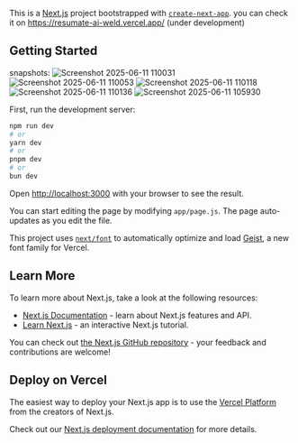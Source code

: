 This is a [Next.js](https://nextjs.org) project bootstrapped with [`create-next-app`](https://github.com/vercel/next.js/tree/canary/packages/create-next-app).
you can check it on https://resumate-ai-weld.vercel.app/ (under development)
## Getting Started
snapshots:
![Screenshot 2025-06-11 110031](https://github.com/user-attachments/assets/2c9e6e6e-fbad-4a04-931f-ac51b6ccf167)
![Screenshot 2025-06-11 110053](https://github.com/user-attachments/assets/3b6221d8-c185-44f4-b096-b330285a6bbc)
![Screenshot 2025-06-11 110118](https://github.com/user-attachments/assets/90b551fd-5cc7-44ba-89b8-a111d110d8eb)
![Screenshot 2025-06-11 110136](https://github.com/user-attachments/assets/78e46815-13f3-46a3-a85d-d37628c20a6b)
![Screenshot 2025-06-11 105930](https://github.com/user-attachments/assets/fec4baa0-ee86-4d61-8f05-17a69bc09735)

First, run the development server:


```bash
npm run dev
# or
yarn dev
# or
pnpm dev
# or
bun dev
```

Open [http://localhost:3000](http://localhost:3000) with your browser to see the result.

You can start editing the page by modifying `app/page.js`. The page auto-updates as you edit the file.

This project uses [`next/font`](https://nextjs.org/docs/app/building-your-application/optimizing/fonts) to automatically optimize and load [Geist](https://vercel.com/font), a new font family for Vercel.

## Learn More

To learn more about Next.js, take a look at the following resources:

- [Next.js Documentation](https://nextjs.org/docs) - learn about Next.js features and API.
- [Learn Next.js](https://nextjs.org/learn) - an interactive Next.js tutorial.

You can check out [the Next.js GitHub repository](https://github.com/vercel/next.js) - your feedback and contributions are welcome!

## Deploy on Vercel

The easiest way to deploy your Next.js app is to use the [Vercel Platform](https://vercel.com/new?utm_medium=default-template&filter=next.js&utm_source=create-next-app&utm_campaign=create-next-app-readme) from the creators of Next.js.

Check out our [Next.js deployment documentation](https://nextjs.org/docs/app/building-your-application/deploying) for more details.
